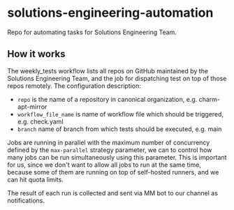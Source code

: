 # solutions-engineering-automation
Repo for automating tasks for Solutions Engineering Team.


## How it works

The weekly_tests workflow lists all repos on GitHub maintained by the Solutions Engineering Team, and the job for dispatching test on top of those repos remotely.
The configuration description:
 - `repo` is the name of a repository in canonical organization, e.g. charm-apt-mirror
 - `workflow_file_name` is name of workflow file which should be triggered, e.g. check.yaml
 - `branch` name of branch from which tests should be executed, e.g. main

Jobs are running in parallel with the maximum number of concurrency defined by the `max-parallel` strategy parameter,
we can to control how many jobs can be run simultaneously using this parameter.
This is important for us, since we don't want to allow all jobs to run at the same time, because some of them are
running on top of self-hosted runners, and we can hit quota limits.

The result of each run is collected and sent via MM bot to our channel as notifications.
